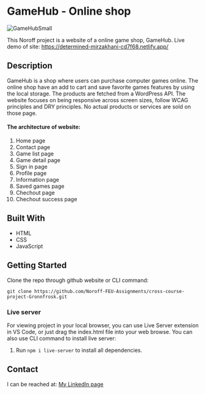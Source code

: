 # GameHub - Online shop

![GameHubSmall](https://user-images.githubusercontent.com/91615712/205653641-c80a76b1-8b7c-49dd-8109-15fd2f07642e.png)

This Noroff project is a website of a online game shop, GameHub. Live demo of site: https://determined-mirzakhani-cd7f68.netlify.app/ 

## Description
GameHub is a shop where users can purchase computer games online. The online shop have an add to cart and save favorite games features by using the local storage. The products are fetched from a WordPress API. The website focuses on being responsive across screen sizes, follow WCAG principles and DRY principles. No actual products or services are sold on those page.

#### The architecture of website:
1. Home page
2. Contact page
3. Game list page
4. Game detail page
5. Sign in page
6. Profile page
7. Information page
8. Saved games page
9. Chechout page
10. Chechout success page

## Built With
- HTML
- CSS
- JavaScript

## Getting Started

Clone the repo through github website or CLI command:

```
git clone https://github.com/Noroff-FEU-Assignments/cross-course-project-Gronnfrosk.git
```

### Live server
For viewing project in your local browser, you can use Live Server extension in VS Code, or just drag the index.html file into your web browse. You can also use CLI command to install live server:

1. Run ```npm i live-server``` to install all dependencies.

## Contact
I can be reached at:
[My LinkedIn page](https://www.linkedin.com/in/hanna-fjeldsaa-0b4797127/) 
